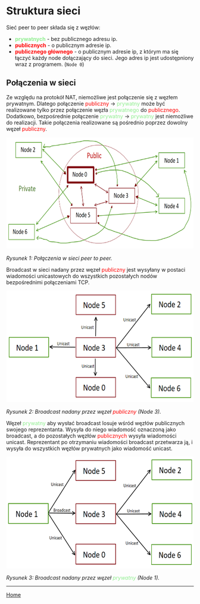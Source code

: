 # Struktura sieci

Sieć peer to peer składa się z węzłów:
- **<font color="lightgreen">prywatnych</font>** - bez publicznego adresu ip.
- **<font color="red">publicznych</font>** - o publicznym adresie ip.
- **<font color="red">publicznego głównego</font>** - o publicznym adresie ip, z którym ma się łączyć każdy node dołączający do sieci. Jego adres ip jest udostępniony wraz z programem. (```Node 0```)

## Połączenia w sieci

Ze względu na protokół NAT, niemożliwe jest połączenie się z węzłem prywatnym. Dlatego połączenie <font color="red">publiczny</font> -> <font color="lightgreen">prywatny</font> może być realizowane tylko przez połączenie węzła <font color="lightgreen">prywatnego</font> do <font color="red">publicznego</font>. Dodatkowo, bezpośrednie połączenie <font color="lightgreen">prywatny</font> -> <font color="lightgreen">prywatny</font> jest niemożliwe do realizacji. Takie połączenia realizowane są pośrednio poprzez dowolny węzeł <font color="red">publiczny</font>.

<img style="height:300px" src="./img/siec_p2p.PNG">

*Rysunek 1: Połączenia w sieci peer to peer.*

Broadcast w sieci nadany przez węzeł <font color="red">publiczny</font> jest wysyłany w postaci wiadomości unicastowych do wszystkich pozostałych nodów bezpośrednimi połączeniami TCP. 

<img style="height:300px" src="./img/broadcast_public.PNG">

*Rysunek 2: Broadcast nadany przez węzeł <font color="red">publiczny</font> (Node 3).*

Węzeł <font color="lightgreen">prywatny</font> aby wysłać broadcast losuje wśród węzłów publicznych swojego reprezentanta. Wysyła do niego wiadomość oznaczoną jako broadcast, a do pozostałych węzłów <font color="red">publicznych</font> wysyła wiadomości unicast. Reprezentant po otrzymaniu wiadomości broadcast przetwarza ją, i wysyła do wszystkich węzłów prywatnych jako wiadomość unicast. 

<img style="height:300px" src="./img/broadcast_prywatny.PNG">

*Rysunek 3: Broadcast nadany przez węzeł <font color="lightgreen">prywatny</font> (Node 1).*

---

[Home](./index.md)